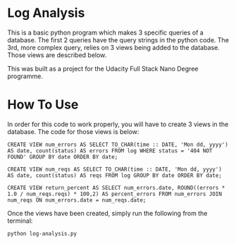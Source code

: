 # Log Analysis

This is a basic python program which makes 3 specific queries of a database. The first 2 queries have the query strings in the python code. The 3rd, more complex query, relies on 3 views being added to the database. Those views are described below.

This was built as a project for the Udacity Full Stack Nano Degree programme.

# How To Use

In order for this code to work properly, you will have to create 3 views in the database. The code for those views is below:

`CREATE VIEW num_errors AS SELECT TO_CHAR(time :: DATE, 'Mon dd, yyyy') AS date, count(status) AS errors FROM log WHERE status = '404 NOT FOUND' GROUP BY date ORDER BY date;`

`CREATE VIEW num_reqs AS SELECT TO_CHAR(time :: DATE, 'Mon dd, yyyy') AS date, count(status) AS reqs FROM log GROUP BY date ORDER BY date;`

`CREATE VIEW return_percent AS SELECT num_errors.date, ROUND((errors * 1.0 / num_reqs.reqs) * 100,2) AS percent_errors FROM num_errors JOIN num_reqs ON num_errors.date = num_reqs.date;`

Once the views have been created, simply run the following from the terminal:

`python log-analysis.py`